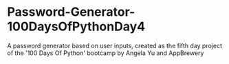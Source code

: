 # Password-Generator-100DaysOfPythonDay4
A password generator based on user inputs, created as the fifth day project of the '100 Days Of Python' bootcamp by Angela Yu and AppBrewery
